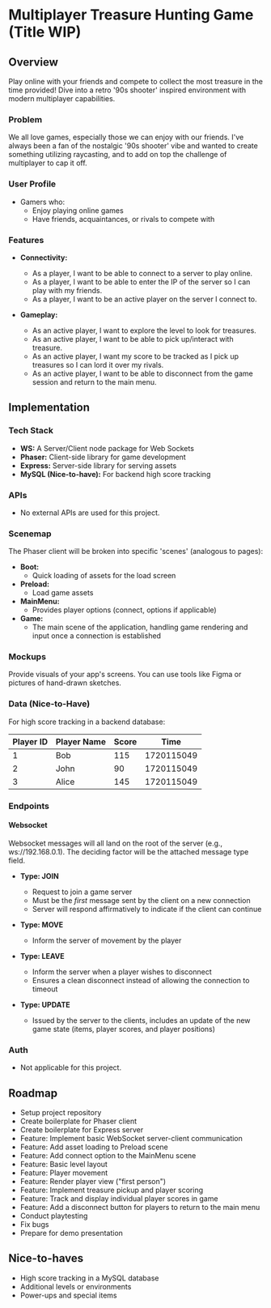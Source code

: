 # Multiplayer Treasure Hunting Game (Title WIP)

## Overview

Play online with your friends and compete to collect the most treasure in the time provided! Dive into a retro '90s shooter' inspired environment with modern multiplayer capabilities.

### Problem

We all love games, especially those we can enjoy with our friends. I've always been a fan of the nostalgic '90s shooter' vibe and wanted to create something utilizing raycasting, and to add on top the challenge of multiplayer to cap it off.

### User Profile

- Gamers who:
  - Enjoy playing online games
  - Have friends, acquaintances, or rivals to compete with

### Features

- **Connectivity:**
  - As a player, I want to be able to connect to a server to play online.
  - As a player, I want to be able to enter the IP of the server so I can play with my friends.
  - As a player, I want to be an active player on the server I connect to.

- **Gameplay:**
  - As an active player, I want to explore the level to look for treasures.
  - As an active player, I want to be able to pick up/interact with treasure.
  - As an active player, I want my score to be tracked as I pick up treasures so I can lord it over my rivals.
  - As an active player, I want to be able to disconnect from the game session and return to the main menu.

## Implementation

### Tech Stack

- **WS:** A Server/Client node package for Web Sockets
- **Phaser:** Client-side library for game development
- **Express:** Server-side library for serving assets
- **MySQL (Nice-to-have):** For backend high score tracking

### APIs

- No external APIs are used for this project.

### Scenemap

The Phaser client will be broken into specific 'scenes' (analogous to pages):

- **Boot:**
  - Quick loading of assets for the load screen
- **Preload:**
  - Load game assets
- **MainMenu:**
  - Provides player options (connect, options if applicable)
- **Game:**
  - The main scene of the application, handling game rendering and input once a connection is established

### Mockups

Provide visuals of your app's screens. You can use tools like Figma or pictures of hand-drawn sketches.

### Data (Nice-to-Have)

For high score tracking in a backend database:

| Player ID | Player Name | Score | Time          |
|-----------|-------------|-------|---------------|
| 1         | Bob         | 115   | 1720115049    |
| 2         | John        | 90    | 1720115049    |
| 3         | Alice       | 145   | 1720115049    |

### Endpoints

#### Websocket
Websocket messages will all land on the root of the server (e.g., ws://192.168.0.1). The deciding factor will be the attached message type field.

- **Type: JOIN**
  - Request to join a game server
  - Must be the _first_ message sent by the client on a new connection
  - Server will respond affirmatively to indicate if the client can continue

- **Type: MOVE**
  - Inform the server of movement by the player

- **Type: LEAVE**
  - Inform the server when a player wishes to disconnect
  - Ensures a clean disconnect instead of allowing the connection to timeout

- **Type: UPDATE**
  - Issued by the server to the clients, includes an update of the new game state (items, player scores, and player positions)

### Auth

- Not applicable for this project.

## Roadmap

- Setup project repository
- Create boilerplate for Phaser client 
- Create boilerplate for Express server
- Feature: Implement basic WebSocket server-client communication
- Feature: Add asset loading to Preload scene
- Feature: Add connect option to the MainMenu scene
- Feature: Basic level layout
- Feature: Player movement
- Feature: Render player view ("first person")
- Feature: Implement treasure pickup and player scoring
- Feature: Track and display individual player scores in game
- Feature: Add a disconnect button for players to return to the main menu
- Conduct playtesting
- Fix bugs
- Prepare for demo presentation

## Nice-to-haves

- High score tracking in a MySQL database
- Additional levels or environments
- Power-ups and special items